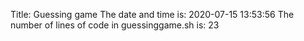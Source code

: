 Title: Guessing game
The date and time is: 2020-07-15 13:53:56
The number of lines of code in guessinggame.sh is: 23
